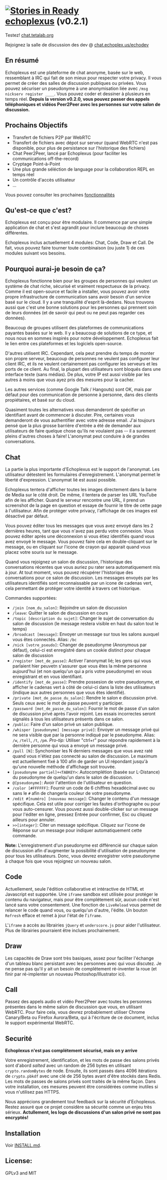 [![Stories in Ready](http://badge.waffle.io/qq99/echoplexus.png)](http://waffle.io/qq99/echoplexus)  
[echoplexus](https://echoplex.us) (v0.2.1)
==================

Testez! [chat.tetalab.org](https://chat.tetalab.org "https://chat.tetalab.org")

Rejoignez la salle de discussion des dev @ [chat.echoplex.us/echodev](https://chat.echoplex.us/echodev "Echoplexus Developer Chat")

En résumé
---------

Echoplexus est une plateforme de chat anonyme, basée sur le web, ressemblant à IRC qui fait de son mieux pour respecter votre privacy. Il vous permet de créer des salles de discussion publiques ou privées. Vous pouvez sécuriser un pseudonyme à une anonymisation liée avec `/msg nickserv register ____`. Vous pouvez coder et dessiner à plusieurs en temps réel. **Depuis la version v0.2.0, vous pouvez passer des appels téléphoniques et vidéos Peer2Peer avec les personnes sur votre salon de discussion.**

Prochains Objectifs
-------------------

- Transfert de fichiers P2P par WebRTC
- Transfert de fichiers avec dépot sur serveur (quand WebRTC n'est pas disponible, pour plus de persistance sur l'historique des fichiers)
- Chat Peer2Peer, lancé par Echoplexus (pour faciliter les communications off-the-record)
- Cryptage Point-à-Point
- Une plus grande séléction de language pour la collaboration REPL en temps réel
- Un contrôle d'accès utilisateur
- ...

Vous pouvez consulter les prochaines [fonctionnalités](https://github.com/qq99/echoplexus/issues?labels=enhancement&milestone=&page=1&state=open "Planned Enhancements")

Qu'est-ce que c'est?
--------------------

Echoplexus est conçu pour être modulaire. Il commence par une simple application de chat et s'est agrandit pour inclure beaucoup de choses différentes.

Echoplexus inclus actuellement 4 modules: Chat, Code, Draw et Call. De fait, vous pouvez faire tourner toute combinaison (ou juste 1) de ces modules suivant vos besoins.

Pourquoi aurai-je besoin de ça?
-------------------------------

Echoplexus fonctionne bien pour les groupes de personnes qui veulent un système de chat riche, sécurisé et vraiment respectueux de la privacy. Comme il est open-source et facile a installer, vous pouvez avoir votre propre infrastructure de communication sans avoir besoin d'un service basé sur le cloud. Il y a une tranquilité d'esprit là-dedans. Nous trouvons aussi que c'est une bonne solutions pour les personnes qui prennent soin de leurs données (et de savoir qui peut ou ne peut pas regarder ces données).

Beaucoup de groupes utilisent des plateformes de communications payantes basées sur le web. Il y a beaucoup de solutions de ce type, et nous nous en sommes inspirés pour notre développement. Echoplexus fait le lien entre ces plateformes et les logiciels open-source.

D'autres utilisent IRC. Cependant, cela peut prendre du temps de monter son propre serveur, beaucoup de personnes ne veulent pas configurer leur client IRC, et ils ne veulent certainement pas configurer les serveurs et les ports de ce client. Au final, la plupart des utilisateurs sont bloqués dans une interface texte (sans médias). De plus, votre IP est aussi visible par les autres à moins que vous ayez pris des mesures pour la cacher.

Les autres services (comme Google Talk / Hangouts) sont OK, mais par défaut pour des communication de personne à personne, dans des clients propiétaires, et basé sur du cloud.

Quasiment toutes les alternatives vous demanderont de spécifier un identifiant avant de commencer à discuter. Pire, certaines vous demanderont de vous authentifier avec votre adresse email. J'ai toujours pensé que la plus grosse barrière d'entrée a été de demander aux utilisateurs de faire quelque chose qu'ils ne voulaient pas -- il a surement pleins d'autres choses à faire! L'anonymat peut conduire à de grandes conversations.

Chat
----

La partie la plus importante d'Echoplexus est le support de l'anonymat. Les utilisateur détestent les formulaires d'enregistrement. L'anonymat permet le liberté d'expression. L'anonymat lié est aussi possible.

Echoplexus tentera d'afficher toutes les images directement dans la barre de Media sur le côté droit. De même, il tentera de parser les URL YouTube afin de les afficher. Quand le serveur rencontre une URL, il prend un screenshot de la page en question et essaye de fournir le titre de cette page à l'utilisateur. Afin de protéger votre privacy, l'affichage de ces images est désactivé par défaut.

Vous pouvez éditer tous les messages que vous avez envoyé dans les 2 dernières heures, tant que vous n'avez pas perdu votre connexion. Vous pouvez éditer après une déconnexion si vous étiez identifiés quand vous avez envoyé le message. Vous pouvez faire cela en double-cliquant sur le message, ou en cliquant sur l'icone de crayon qui apparait quand vous placez votre souris sur le message.

Quand vous rejoignez un salon de discussion, l'historique des conversations récentes que vous auriez pu rater sera automatiquement mis à jour. At tout moment, vous pouvez récupérer l'historique des conversations pour ce salon de discussion. Les messages envoyés par les utilisateurs identifiés sont reconnaissable par un icone de cadenas vert, cela permettant de protéger votre identité à travers cet historique.

Commandes supportées:
- `/join [nom_du_salon]`: Rejoindre un salon de discussion
- `/leave`: Quitter le salon de discussion en cours
- `/topic [description du sujet]`: Changer le sujet de conversation du salon de discussion (le message restera visible en haut du salon tout le temps)
- `/broadcast [message]`: Envoyer un message sur tous les salons auxquel vous êtes connectés.  Alias: `/bc`
- `/nick [votre_pseudo]`: Changer de pseudonyme (Anonymous par défaut), celui-ci est enregistré dans un cookie distinct pour chaque salon de discussion
- `/register [mot_de_passe]`: Activer l'anonymat lié; les gens qui vous parlaient hier peuvetn s'assurer que vous êtes la même personne aujourd'hui (et non quelqu'un qui a pris votre pseudonyme) en vous enregistrant et en vous identifiant.
- `/identify [mot_de_passe]`: Prendre possesion de votre pseudonyme, et afficher le cadenas vert à côté de celui-ci dans la liste des utilisateurs (indique aux autres personnes que vous êtes identifié).
- `/private [mot_de_passe_du_salon]`: Rendre le salon e discussion privé. Seuls ceux avec le mot de passe peuvent y participer.
- `/password [mot_de_passe_du_salon]`: Fournir le mot de passe d'un salon de discussion privé après l'avoir rejoint. Les essais incorrectes seront signalés à tous les utilisateurs présents dans ce salon.
- `/public`: Faire d'un salon privé un salon publique.
- `/whisper [pseudonyme] [message privé]`: Envoyer un message privé qui ne sera visible que par la personne indiqué par le pseudonyme.  Alias: `/w`, `/tell`, `/t`, `/pm`.  *Pro-tip:* Utiliser "ctrl+r" pour répondre rapidement à la dernière personne qui vous a envoyé un message privé.
- `/pull [N]`: Synchoniser les N derniers messages que vous avez raté quand vous n'étiez pas connecté au salon de discussion. Le maximum est actuellement fixé à 100 afin de garder un UI répondant jusqu'à qu'une nouvelle méthode d'affichage soit trouvée.
- `[pseudonyme partiel]+<TABKEY>`: Autocomplétion (basée sur L-Distance) du pseudonyme de quelqu'un dans le salon de discussion.
- `@[pseudonyme]`: Avoir l'attention de l'utilisateur en question.
- `/color [#FFFFFF]`: Fournir un code de 6 chiffres hexadécimal avec ou sans le `#` afin de changerla couleur de votre pseudonyme.
- `/edit #[numéro] [nouveau message]`: Changer le contenu d'un message spécifique. Cela est utile pour corriger les fautes d'orthographe ou pour vous auto-censurer. Vous pouvez aussi double-clicker sur un message pour l'éditer en ligne, pressez Entrée pour confirmer, Esc ou cliquez ailleurs pour annuler.
- `>>[integer]`: Citer un message spécifique. Cliquez sur l'icone de Réponse sur un message pour indiquer automatiquement cette commande.

**Note:** L'enregistrement d'un pseudonyme est différencié sur chaque salon de discussion afin d'augmenter la possibilité d'utilisation de pseudonyme pour tous les utilisateurs. Donc, vous devrez enregistrer votre pseudonyme à chaque fois que vous rejoignez un nouveau salon.

Code
----

Actuellement, seule l'édition collaborative et intéractive de HTML et Javascript est supportée. Une `iframe` sandbox est utilisée pour protéger le contenu du navigateur, mais pour être complétement sûr, aucun code n'est lancé sans votre consentement. Une fonction de `LiveReload` vous permet de relancer le code quand vous, ou quelqu'un d'autre, l'édite. Un bouton `Refresh` efface et remet à jour l'état de l'`iframe`.

L'`iframe` a accès au librairies `jQuery` et `underscore.js` pour aider l'utilisateur. Plus de librairies pourraient être inclues prochainement.

Draw
----

Les capacités de Draw sont très basiques, assez pour faciliter l'échange d'un tableau blanc persistant avec les personnes avec qui vous discutez. Je ne pense pas qu'il y ait un besoin de complétement ré-inventer la roue (et finir par ré-implenter un nouveau Photoshop/Illustrator ici).

Call
----

Passez des appels audio et vidéo Peer2Peer avec toutes les personnes présentes dans le même salon de discussion que vous, en utilisant WebRTC. Pour faire cela, vous devrez probablement utiliser Chrome Canary/Beta ou Firefox Aurora/Beta, qui à l'écriture de ce document, inclus le support expérimental WebRTC.

Securité
--------

**Echoplexus n'est pas complétement sécurisé, mais on y arrive**

Votre enregistrement, identification, et les mots de passe des salons privés sont d'abord *salted* avec un random de 256 bytes en utilisant `crypto.randomBytes` de node. Ensuite, ils sont passés dans 4096 itérations de `crypto.pbkdf` avec une clé de 256 bytes avant d'être stockés dans Redis. Les mots de passes de salons privés sont traités de la même façon. Dans votre installation, ces mesures peuvent être considérées comme inutiles si vous n'utilisez pas HTTPS.

Nous apprécions grandement tout feedback sur la sécurité d'Echoplexus. Restez assuré que ce projet considère sa sécurité comme un enjeu très sérieux. **Actullement, les logs de discussions d'un salon privé ne sont pas encryptés!**

Installation
------------

Voir [INSTALL.md](https://github.com/qq99/echoplexus/blob/master/INSTALL.md).

License:
-------
GPLv3 and MIT

